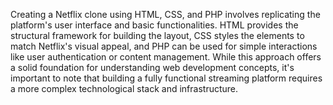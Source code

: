 Creating a Netflix clone using HTML, CSS, and PHP involves replicating the platform's user interface and basic functionalities. HTML provides the structural framework for building the layout, CSS styles the elements to match Netflix's visual appeal, and PHP can be used for simple interactions like user authentication or content management. While this approach offers a solid foundation for understanding web development concepts, it's important to note that building a fully functional streaming platform requires a more complex technological stack and infrastructure.






